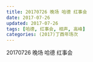```yaml
---
title: 20170726 晚场 哈德 红事会
date: 2017-07-26
updated: 2017-07-26
tags: [哈德, 红事会, 相声, 高峰] 
categories: (2017)丁酉年场次 
---
```

20170726 晚场 哈德 红事会

